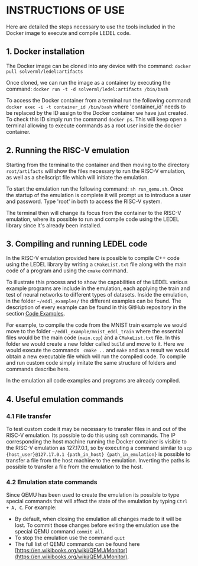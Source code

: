 # INSTRUCTIONS OF USE

Here are detailed the steps necessary to use the tools included in the Docker image to execute and compile LEDEL code.

## 1. Docker installation

The Docker image can be cloned into any device with the command:
```docker pull solverml/ledel:artifacts```

Once cloned, we can run the image as a container by executing the command:
```docker run -t -d solverml/ledel:artifacts /bin/bash```

To access the Docker container from a terminal run the following command:
```docker exec -i -t container_id /bin/bash``` where 'container_id' needs to be replaced by the ID assign to the Docker container we have just created. To check this ID simply run the command ```docker ps```. This will keep open a terminal allowing to execute commands as a root user inside the docker container.

## 2. Running the RISC-V emulation

Starting from the terminal to the container and then moving to the directory ```root/artifacts``` will show the files necessary to run the RISC-V emulation, as well as a shellscript file which will initiate the emulation.

To start the emulation run the following command: ```sh run_qemu.sh```. Once the startup of the emulation is complete it will prompt us to introduce a user and password. Type 'root' in both to access the RISC-V system.

The terminal then will change its focus from the container to the RISC-V emulation, where its possible to run and compile code using the LEDEL library since it's already been installed.

## 3. Compiling and running LEDEL code

In the RISC-V emulation provided here is possible to compile C++ code using the LEDEL library by writing a ```CMakeList.txt``` file along with the main code of a program and using the ```cmake``` command.

To illustrate this process and to show the capabilities of the LEDEL various example programs are include in the emulation, each applying the train and test of neural networks to different types of datasets. Inside the emulation, in the folder ```~/eddl_examples/``` the different examples can be found. The description of every example can be found in this GitHub repository in the section [Code Examples](https://github.com/project-fractal/WP3/tree/main/Components/WP3T35-03%20LEDEL/code_examples).

For example, to compile the code from the MNIST train example we would move to the folder ```~/eddl_example/mnist_eddl_train``` where the essential files would be the main code (```main.cpp```) and a ```CMakeList.txt``` file. In this folder we would create a new folder called ```build``` and move to it. Here we would execute the commands ``` cmake ..``` and ```make``` and as a result we would obtain a new executable file which will run the compiled code. To compile and run custom code simply imitate the same structure of folders and commands describe here.

In the emulation all code examples and programs are already compiled.

## 4. Useful emulation commands

### 4.1 File transfer

To test custom code it may be necessary to transfer files in and out of the RISC-V emulation. Its possible to do this using ssh commands. The IP corresponding  the host machine running the Docker container is visible to the RISC-V emulation as 127.17.0.1, so by executing a command similar to ```scp {host_user}@127.17.0.1 {path_in_host} {path_in_emulation}``` is possible to transfer a file from the host machine to the emulation. Inverting the paths is possible to transfer a file from the emulation to the host. 

### 4.2 Emulation state commands

Since QEMU has been used to create the emulation its possible to type special commands that will affect the state of the emulation by typing ```Ctrl + A, C```. For example:
- By default, when closing the emulation all changes made to it will be lost. To commit those changes before exiting the emulation use the special QEMU command ```commit all```.
- To stop the emulation use the command ```quit```
- The full list of QEMU commands can be found here [https://en.wikibooks.org/wiki/QEMU/Monitor](https://en.wikibooks.org/wiki/QEMU/Monitor).


